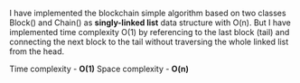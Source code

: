 I have implemented the blockchain simple algorithm based on two classes Block() and Chain() as **singly-linked list**  data structure with O(n). But I have implemented time complexity O(1) by referencing to the last block (tail) and connecting the next block to the tail without traversing the whole linked list from the head.

Time complexity - **O(1)**
Space complexity - **O(n)**

